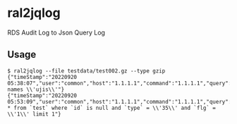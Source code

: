 # ral2jqlog
RDS Audit Log to Json Query Log

## Usage

```
$ ral2jqlog --file testdata/test002.gz --type gzip
{"timeStamp":"20220920 05:38:07","user":"common","host":"1.1.1.1","command":"1.1.1.1","query":"set names \\'ujis\\'"}
{"timeStamp":"20220920 05:53:09","user":"common","host":"1.1.1.1","command":"1.1.1.1","query":"select * from `test` where `id` is null and `type` = \\'35\\' and `flg` = \\'1\\' limit 1"}
```
